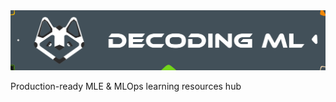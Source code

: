 <img src="https://github.com/DecodingML/.github/blob/main/media/banner_small.png?raw=true">

Production-ready MLE & MLOps learning resources hub
